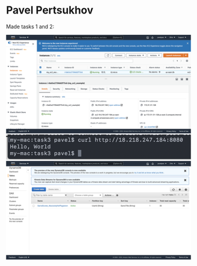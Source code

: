 # Pavel Pertsukhov

Made tasks 1 and 2:

![](images/screen1.png)
![](images/screen2.png)
![](images/screen3.png)

